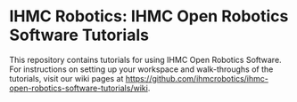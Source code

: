 # IHMC Robotics: IHMC Open Robotics Software Tutorials

This repository contains tutorials for using IHMC Open Robotics Software. For instructions on setting up your workspace and walk-throughs of the tutorials, visit our wiki pages at https://github.com/ihmcrobotics/ihmc-open-robotics-software-tutorials/wiki.
